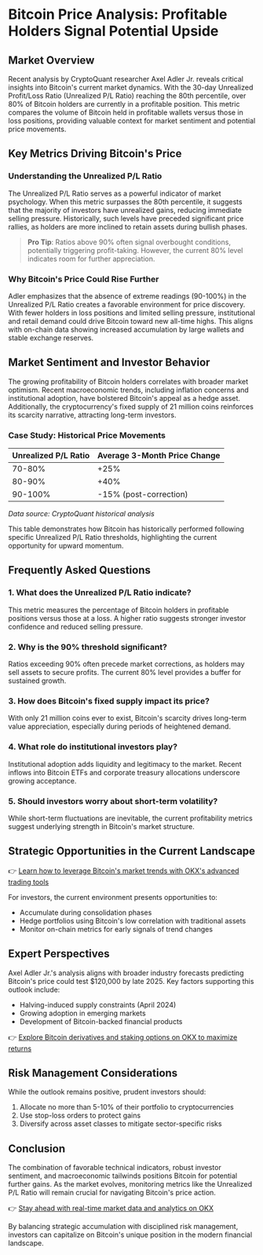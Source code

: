 # Bitcoin Price Analysis: Profitable Holders Signal Potential Upside  

## Market Overview  

Recent analysis by CryptoQuant researcher Axel Adler Jr. reveals critical insights into Bitcoin's current market dynamics. With the 30-day Unrealized Profit/Loss Ratio (Unrealized P/L Ratio) reaching the 80th percentile, over 80% of Bitcoin holders are currently in a profitable position. This metric compares the volume of Bitcoin held in profitable wallets versus those in loss positions, providing valuable context for market sentiment and potential price movements.  

## Key Metrics Driving Bitcoin's Price  

### Understanding the Unrealized P/L Ratio  
The Unrealized P/L Ratio serves as a powerful indicator of market psychology. When this metric surpasses the 80th percentile, it suggests that the majority of investors have unrealized gains, reducing immediate selling pressure. Historically, such levels have preceded significant price rallies, as holders are more inclined to retain assets during bullish phases.  

> **Pro Tip**: Ratios above 90% often signal overbought conditions, potentially triggering profit-taking. However, the current 80% level indicates room for further appreciation.  

### Why Bitcoin's Price Could Rise Further  
Adler emphasizes that the absence of extreme readings (90-100%) in the Unrealized P/L Ratio creates a favorable environment for price discovery. With fewer holders in loss positions and limited selling pressure, institutional and retail demand could drive Bitcoin toward new all-time highs. This aligns with on-chain data showing increased accumulation by large wallets and stable exchange reserves.  

## Market Sentiment and Investor Behavior  

The growing profitability of Bitcoin holders correlates with broader market optimism. Recent macroeconomic trends, including inflation concerns and institutional adoption, have bolstered Bitcoin's appeal as a hedge asset. Additionally, the cryptocurrency's fixed supply of 21 million coins reinforces its scarcity narrative, attracting long-term investors.  

### Case Study: Historical Price Movements  
| Unrealized P/L Ratio | Average 3-Month Price Change |  
|----------------------|-----------------------------|  
| 70-80%               | +25%                        |  
| 80-90%               | +40%                        |  
| 90-100%              | -15% (post-correction)      |  

*Data source: CryptoQuant historical analysis*  

This table demonstrates how Bitcoin has historically performed following specific Unrealized P/L Ratio thresholds, highlighting the current opportunity for upward momentum.  

## Frequently Asked Questions  

### 1. **What does the Unrealized P/L Ratio indicate?**  
This metric measures the percentage of Bitcoin holders in profitable positions versus those at a loss. A higher ratio suggests stronger investor confidence and reduced selling pressure.  

### 2. **Why is the 90% threshold significant?**  
Ratios exceeding 90% often precede market corrections, as holders may sell assets to secure profits. The current 80% level provides a buffer for sustained growth.  

### 3. **How does Bitcoin's fixed supply impact its price?**  
With only 21 million coins ever to exist, Bitcoin's scarcity drives long-term value appreciation, especially during periods of heightened demand.  

### 4. **What role do institutional investors play?**  
Institutional adoption adds liquidity and legitimacy to the market. Recent inflows into Bitcoin ETFs and corporate treasury allocations underscore growing acceptance.  

### 5. **Should investors worry about short-term volatility?**  
While short-term fluctuations are inevitable, the current profitability metrics suggest underlying strength in Bitcoin's market structure.  

## Strategic Opportunities in the Current Landscape  

👉 [Learn how to leverage Bitcoin's market trends with OKX's advanced trading tools](https://bit.ly/okx-bonus)  

For investors, the current environment presents opportunities to:  
- Accumulate during consolidation phases  
- Hedge portfolios using Bitcoin's low correlation with traditional assets  
- Monitor on-chain metrics for early signals of trend changes  

## Expert Perspectives  

Axel Adler Jr.'s analysis aligns with broader industry forecasts predicting Bitcoin's price could test $120,000 by late 2025. Key factors supporting this outlook include:  
- Halving-induced supply constraints (April 2024)  
- Growing adoption in emerging markets  
- Development of Bitcoin-backed financial products  

👉 [Explore Bitcoin derivatives and staking options on OKX to maximize returns](https://bit.ly/okx-bonus)  

## Risk Management Considerations  

While the outlook remains positive, prudent investors should:  
1. Allocate no more than 5-10% of their portfolio to cryptocurrencies  
2. Use stop-loss orders to protect gains  
3. Diversify across asset classes to mitigate sector-specific risks  

## Conclusion  

The combination of favorable technical indicators, robust investor sentiment, and macroeconomic tailwinds positions Bitcoin for potential further gains. As the market evolves, monitoring metrics like the Unrealized P/L Ratio will remain crucial for navigating Bitcoin's price action.  

👉 [Stay ahead with real-time market data and analytics on OKX](https://bit.ly/okx-bonus)  

By balancing strategic accumulation with disciplined risk management, investors can capitalize on Bitcoin's unique position in the modern financial landscape.
